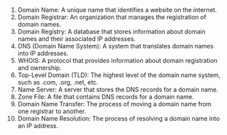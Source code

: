 1. Domain Name: A unique name that identifies a website on the internet.
2. Domain Registrar: An organization that manages the registration of domain names.
3. Domain Registry: A database that stores information about domain names and their associated IP addresses.
4. DNS (Domain Name System): A system that translates domain names into IP addresses.
5. WHOIS: A protocol that provides information about domain registration and ownership.
6. Top-Level Domain (TLD): The highest level of the domain name system, such as .com, .org, .net, etc.
7. Name Server: A server that stores the DNS records for a domain name.
8. Zone File: A file that contains DNS records for a domain name.
9. Domain Name Transfer: The process of moving a domain name from one registrar to another.
10. Domain Name Resolution: The process of resolving a domain name into an IP address.
